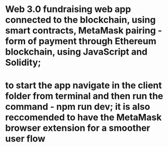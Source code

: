 # Web 3.0 fundraising web app connected to the blockchain, using smart contracts, MetaMask pairing - form of payment through Ethereum blockchain, using JavaScript and Solidity;
# to start the app navigate in the client folder from terminal and then run the command - npm run dev; it is also reccomended to have the MetaMask browser extension for a smoother user flow
 
